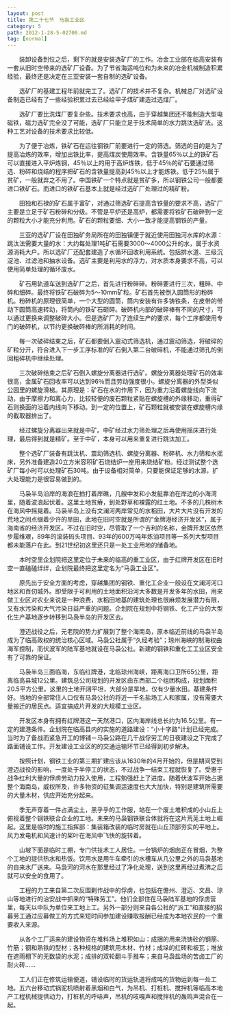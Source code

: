 ```yaml
---
layout: post
title: 第二十七节　马袅工业区
category: 5
path: 2012-1-28-5-02700.md
tag: [normal]
---
```


　　装卸设备到位之后，剩下的就是安装选矿厂的工作。冶金工业部在临高安装有一套从旧时空带来的选矿厂设备。为了节省海运吨位和为未来的冶金机械制造积累经验，最终还是决定在三亚安装一套自制的选矿设备。

　　选矿厂的基建工程年前就完工了。选矿厂的技术并不复杂。机械总厂对选矿设备制造已经有了一些经验积累过去已经给甲子煤矿建造过选煤厂。

　　选矿厂要比洗煤厂要复杂些。技术要求也高，由于穿越集团还不能制造大型电磁铁，磁力选矿完全没了可能，选矿厂只能立足于技术简单的水力跳汰选矿法。这种工艺对设备的技术要求比较低。

　　为了便于冶炼，铁矿石在运往钢铁厂前要进行一定的筛选。筛选的目的是为了提高冶炼的效率，增加出铁比率，提高煤炭使用效率。含铁量65％以上的铁矿石可以直接进入平炉炼钢，45％以上的用于高炉炼铁，低于45％的矿石要通过筛选、粉碎和烧结的程序把矿石的含铁量提高到45％以上才能炼铁。低于25％属于贫矿，一般就弃之不用了。中国铁矿一个特点就是贫矿多，所以钢铁公司一般都要进口铁矿石。而进口的铁矿石基本上就是经过选矿厂处理过的精矿粉。

　　田独和石禄的矿石属于富矿，对通过筛选矿石提高含铁量的要求不高，选矿厂主要是立足于矿石粉碎和分级。不管是平炉还是高炉，都需要将铁矿石破碎到一定的颗粒大小才能充分利用。矿石的颗粒要细、大小一致才能提高钢铁的产量。

　　三亚的选矿厂设在田独矿务局所在的田独镇便于就近使用田独河水库的水源：跳汰法需要大量的水：大约每处理1吨矿石需要3000～4000公升的水，属于水资源消耗大户。所以选矿厂还配套建造了水循环回收利用系统。包括排水道、三级沉淀池、过滤池和抽水设备。选矿主要是利用水的浮力，对水质本身要求不高，可以使用简单处理的循环废水。

　　矿石用轨道车送到选矿厂之后，首先进行粉碎碎。粉碎要进行三次，粗碎、中碎和细碎。最终将铁矿石破碎为5～10mm矿粒。矿石首先被倒入圆筒形的粉碎机。粉碎机的原理很简单，一个大型的圆筒，筒内安装有许多铸铁条，在皮带的带动下圆筒高速转动，将筒内的铁矿石砸碎。破碎机内部的破碎棒有不同的尺寸，可以通过更换来调整破碎大小。但是选矿厂为了连续生产的要求，每个工序都使用专门的破碎机，以节约更换破碎棒的所消耗的时间。

　　每一次破碎结束之后，矿石都要倒入震动式筛选机，通过震动筛选，将破碎的矿粒分开，符合进入下一步工序标准的矿石倒入第二台破碎机，不能通过筛孔的倒回粗碎机中继续处理。

　　三次破碎结束之后矿石倒入螺旋分离器进行选矿。螺旋分离器处理矿石的效率很高，金属矿石回收率可以达到96％而且劳动强度很小。螺旋分离器的外型类似公园里的螺旋滑梯。其原理是：矿石在水的作用下，因为重力沿着螺旋线向下流动，由于摩擦力和离心力，比较轻便的废石颗粒紧贴在螺旋槽的外缘移动，重得矿石则换面的沿着内线向下移动。到一定的位置上，矿石颗粒就被安装在螺旋槽内缘的截取器排出了。

　　经过螺旋分离器出来就是中矿。中矿经过水力筛处理之后再使用摇床进行处理，最后得到就是精矿。至于中矿，本身可以用来重复进行跳汰加工。

　　整个选矿厂装备有跳汰机、震动筛选机、螺旋分离器、粉碎机、水力筛和水摇床，另外准备建造20立方米容积矿石烧结炉一座用来烧结矿粉。经过测试整个选矿厂每小时可以处理矿石30吨。由于设备相对简单，只要能保证足够的水源，扩大处理能力是很容易做到的。

　　马袅半岛沿岸的海浪在拍打着岸礁，几艘中发和小发艇靠泊在岸边的小海湾里，随着波浪起伏着。这里土地贫瘠，到处野草和裸露的红土地。不多的几株树木在海风中摇晃着。马袅半岛上没有文澜河两岸常见的水稻田，大片大片没有开发的荒地之间点缀着少许的旱田，此地在旧时空就是所谓的“金牌港经济开发区”，属于海南省的经济开发区。不过在旧时空，尽管取了一个吉利的名称，金牌开发区依然步履维艰，89年的滚装码头项目、93年的600万吨年炼油项目等一系列大型项目都未能落户在此。到21世纪初这里还只是一处工业用地的储备地。

　　本时空里企划院把这里定位于未来的临高的重工业区，由于红牌开发区在旧时空一直磕磕绊绊，企划院最终把这里定名为“马袅工业区”。

　　原先出于安全方面的考虑，穿越集团的钢铁、重化工企业一般设在文澜河河口地区和百仞城外。即受限于可利用的土地面积沿河大多数是开发多年的水田，用来做工业区对农业来说是一种浪费，水稻田地基的建筑处理也很麻烦发展潜力有限，又有水污染和大气污染日益严重的问题。企划院在规划中将钢铁、化工产业的大型化生产基地逐步转移到马袅半岛的开发区去。

　　澄迈战役之后，元老院的势力扩展到了整个海南岛，原本临近前线的马袅半岛成为了临高政权的统治核心区域。马袅公社属于“久经考验”；琼州海峡的制海权由海军控制，而伏波军的陆军基地就设在马袅公社。新建的钢铁和重化工工业区安全有了可靠的保证。

　　马袅半岛三面临海，东临红牌港，北临琼州海峡，距离海口卫所65公里，距离临高县城12公里。建筑总公司规划的开发区由东西部二个组团构成，规划面积20.5平方公里。这里的土地开阔平坦，大部分是旱地，仅有少量水田。基建条件好。当地的全部常住人口仅有马袅公社的将近一千名盐场工人和家属，没有需要大量搬迁的居民点。适宜搞成片开发的大规模工业区。

　　开发区本身有拥有红牌港这一天然港口，区内海岸线总长约为16.5公里。有一定的建港条件。企划院在临高县内的实施的道路建设：“小十字路“计划已经完成。当时为了备战而紧急开工的博铺－马袅公路在几千战俘劳工的日夜建设之下完成了路面铺设工作。开发建设工业区的的交通运输环节已经得到初步解决。

　　按照计划，钢铁工业的第三期扩建应该从1630年的4月开始的，但是期间受到澄迈战役的影响，一度处于半停工的状态，不过战争一结束工程就恢复了。受惠于战争红利大量的俘虏劳动力投入使用，工程勉强赶上了进度。随着伏波军开始占据整个海南岛，威权所及，许多物资的征集调运速度也大大加快，特别是建筑所需要的大量木材，供应开始充分起来。

　　季无声穿着一件占满尘土，黑乎乎的工作服，站在一个废土堆积成的小山丘上俯视着整个钢铁联合企业的工地。未来的马袅钢铁联合体就将在这片荒芜土地上崛起。这里是临时的施工指挥部：集装箱改装的临时房就在山丘顶部夯实的平地上。风力发电机和风速计的桨叶在海风中飞快的旋转着。

　　山坡下面是临时工棚，专门供技术工人居住。一台锅炉的烟囱正在冒烟，为整个工地的提供热水和热饭。饮用水是用牛车牵引的水槽车从几公里之外的马袅基地的自来水厂送来。马袅河的河水在那里经过了净化处理，送到这里再经过煮沸之后就可以安全的食用了。

　　工程的力工来自第二次反围剿作战中的俘虏，也包括在儋州、澄迈、文昌、琼山等地进行的治安战中抓来的“特殊劳工”。他们全部住在马袅陆军基地的俘虏营里，每天以中队为单位来工地上工。另外一部分则来自各公社的“派工”和直接的招募劳工通过应募做工的方式来短时间参加建设赚取报酬已经成为本地农民的一个重要收入来源。

　　从各个工厂运来的建设物资在堆料场上堆积如山：成捆的用来浇铸砼的钢筋、竹筋；钢和熟铁的型材；各种规格的建筑用木材、竹材；成垛的红砖和板瓦；堆放在遮雨棚下的无数袋的水泥；成排的双轮翻斗手推车；来自马袅盐场的苦卤工厂的耐火砖……

　　工人们正在修筑运输便道，铺设临时的货运轨道将成吨的货物运到每一处工地。五六台移动式锅驼机喷射着黑烟和白气，为吊机、打桩机、搅拌机等临高本地产工程机械提供动力，打桩机的呼哧声，吊机的吱嘎声和搅拌机的轰鸣声混合在一起。